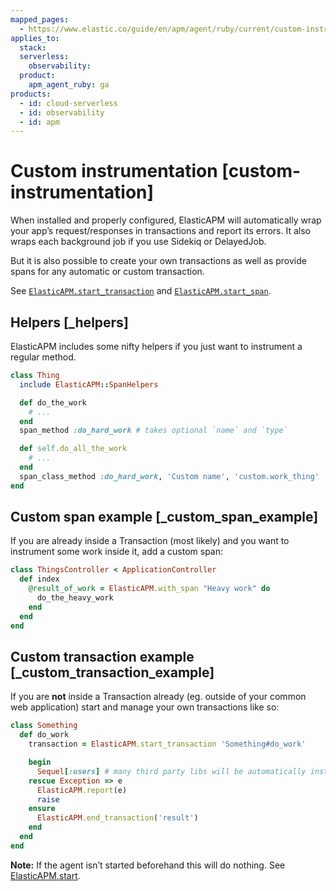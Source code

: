 ```yaml
---
mapped_pages:
  - https://www.elastic.co/guide/en/apm/agent/ruby/current/custom-instrumentation.html
applies_to:
  stack:
  serverless:
    observability:
  product:
    apm_agent_ruby: ga
products:
  - id: cloud-serverless
  - id: observability
  - id: apm
---
```


# Custom instrumentation [custom-instrumentation]

When installed and properly configured, ElasticAPM will automatically wrap your app’s request/responses in transactions and report its errors. It also wraps each background job if you use Sidekiq or DelayedJob.

But it is also possible to create your own transactions as well as provide spans for any automatic or custom transaction.

See [`ElasticAPM.start_transaction`](/reference/api-reference.md#api-agent-start_transaction) and [`ElasticAPM.start_span`](/reference/api-reference.md#api-agent-start_span).


## Helpers [_helpers]

ElasticAPM includes some nifty helpers if you just want to instrument a regular method.

```ruby
class Thing
  include ElasticAPM::SpanHelpers

  def do_the_work
    # ...
  end
  span_method :do_hard_work # takes optional `name` and `type`

  def self.do_all_the_work
    # ...
  end
  span_class_method :do_hard_work, 'Custom name', 'custom.work_thing'
end
```


## Custom span example [_custom_span_example]

If you are already inside a Transaction (most likely) and you want to instrument some work inside it, add a custom span:

```ruby
class ThingsController < ApplicationController
  def index
    @result_of_work = ElasticAPM.with_span "Heavy work" do
      do_the_heavy_work
    end
  end
end
```


## Custom transaction example [_custom_transaction_example]

If you are **not** inside a Transaction already (eg. outside of your common web application) start and manage your own transactions like so:

```ruby
class Something
  def do_work
    transaction = ElasticAPM.start_transaction 'Something#do_work'

    begin
      Sequel[:users] # many third party libs will be automatically instrumented
    rescue Exception => e
      ElasticAPM.report(e)
      raise
    ensure
      ElasticAPM.end_transaction('result')
    end
  end
end
```

**Note:** If the agent isn’t started beforehand this will do nothing. See [ElasticAPM.start](/reference/api-reference.md#api-agent-start).
